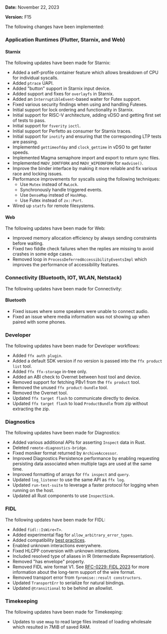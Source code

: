 **Date:** November 22, 2023

**Version:** F15

The following changes have been implemented:

### Application Runtimes (Flutter, Starnix, and Web)

#### Starnix

The following updates have been made for Starnix:

* Added a self-profile container feature which allows breakdown of CPU for
  individual syscalls.
* Added `ptrace` UAPI.
* Added "button" support in Starnix input device.
* Added support and fixes for `overlayfs` in Starnix.
* Added an `InterruptibleEvent`-based waiter for Futex support.
* Fixed various security findings when using and handling Futexes.
* Initial support for lock ordering and functionality in Starnix.
* Initial support for RISC-V architecture, adding vDSO and getting first set of
  tests to pass.
* Initial support for `fsverity` `ioctl`.
* Initial support for Perfetto as consumer for Starnix traces.
* Initial support for `inotify` and ensuring that the corresponding LTP tests
  are passing.
* Implemented `gettimeofday` and `clock_gettime` in vDSO to get faster speeds.
* Implemented Magma semaphore import and export to return sync files.
* Implemented `MADV_DONTFORK` and `MADV_WIPEONFORK` for `madvise()`.
* Improve the binder interface by making it more reliable and fix various race
  and locking issues.
* Performance improvements for syscalls using the following techniques:
  * Use `Mutex` instead of `RwLock`.
  * Synchronously handle triggered events.
  * Use `DenseMap` instead of `HashMap`.
  * Use Futex instead of `zx::Port`.
* Wired up `statfs` for remote filesystems.

#### Web

The following updates have been made for Web:

* Improved memory allocation efficiency by always sending constraints before
  waiting.
* Fixed two fiddle check failures when the replies are missing to avoid crashes
  in some edge cases.
* Removed loop in `ProcessDeferredAccessibilityEventsImpl` which improves the
  performance of accessibility features.

### Connectivity (Bluetooth, IOT, WLAN, Netstack)

The following updates have been made for Connectivity:

#### Bluetooth

* Fixed issues where some speakers were unable to connect audio.
* Fixed an issue where media information was not showing up when paired with
  some phones.

### Developer

The following updates have been made for Developer workflows:

* Added `ffx auth plugin`.
* Added a default SDK version if no version is passed into the
  `ffx product list` tool.
* Added `ffx ffx-storage` in-tree only.
* Added an ABI check to Overnet between host tool and device.
* Removed support for fetching PBv1 from the `ffx product` tool.
* Removed the unused `ffx product-bundle` tool.
* Removed the Overnet tool.
* Updated `ffx target flash` to communicate directly to device.
* Updated `ffx target flash` to load `ProductBundle` from zip without
  extracting the zip.

### Diagnostics

The following updates have been made for Diagnostics:

* Added various additional APIs for asserting `Inspect` data in Rust.
* Deleted `remote-diagnostics-bridge`.
* Fixed moniker format returned by `ArchiveAccessor`.
* Improved Diagnostics Persistence performance by enabling requesting persisting
  data associated when multiple tags are used at the same time.
* Improved formatting of arrays for `ffx inspect` and `query`.
* Updated `log_listener` to use the same API as `ffx log`.
* Updated `run-test-suite` to leverage a faster protocol for logging when
  running on the host.
* Updated all Rust components to use `InspectSink`.

### FIDL

The following updates have been made for FIDL:

* Added `fidl::IsWire<T>`.
* Added experimental flag for `allow_arbitrary_error_types`.
* Added compatibility [best practices][fidl-best-practices].
* Enabled unknown interactions everywhere.
* Fixed HLCPP conversion with unknown interactions.
* Included resolved type of aliases in IR (Intermediate Representation).
* Removed "has envelope" property.
* Removed FIDL wire format V1. See [RFC-0229: FIDL 2023][rfc-0229] for
  more information about the long-term support of the wire format.
* Removed transport error from `fpromise::result constructors`.
* Updated `TransportErr` to serialize for natural bindings.
* Updated `@transitional` to be behind an allowlist.

### Timekeeping

The following updates have been made for Timekeeping:

* Updates to use `mmap` to read large files instead of loading wholesale which
  resulted in 7MiB of saved RAM.

[fidl-best-practices]: /docs/contribute/updatability/best-practices.md
[rfc-0229]: /docs/contribute/governance/rfcs/0229_fidl_2023.md